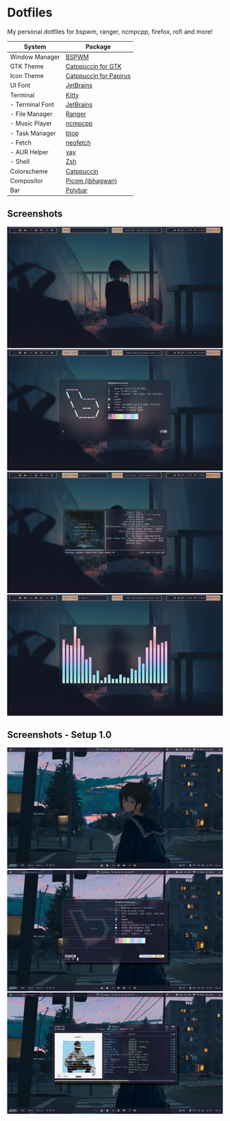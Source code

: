 # Dotfiles
My personal dotfiles for bspwm, ranger, ncmpcpp, firefox, rofi and more!




| System              | Package |
| ------------------- | ------------------------------------------------------------------------------------------------------------- |
| Window Manager | [BSPWM](https://github.com/baskerville/bspwm) |
| GTK Theme | [Catppuccin for GTK](https://github.com/catppuccin/gtk)|
| Icon Theme | [Catppuccin for Papirus](https://github.com/catppuccin/papirus-folders) |
| UI Font | [JetBrains](https://www.jetbrains.com/es-es/lp/mono/) | 
| Terminal | [Kitty](https://sw.kovidgoyal.net/kitty/) |
|  - Terminal Font | [JetBrains](https://www.jetbrains.com/es-es/lp/mono/) |
|  - File Manager | [Ranger](https://github.com/ranger/ranger) |
|  - Music Player | [ncmpcpp](https://rybczak.net/ncmpcpp/) |
|  - Task Manager | [btop](https://github.com/aristocratos/btop) |
|  - Fetch | [neofetch](https://github.com/dylanaraps/neofetch) |
|  - AUR Helper | [yay](https://github.com/Jguer/yay) |
|  - Shell | [Zsh](https://www.zsh.org/) |
| Colorscheme | [Catppuccin](https://github.com/catppuccin/catppuccin) |
| Compositor | [Picom (ibhagwan)](https://github.com/ibhagwan/picom) |
| Bar | [Polybar](https://github.com/polybar/polybar) |




## Screenshots 
![Desktop Screenshots](https://raw.githubusercontent.com/MoisesMP/dotfiles/main/Screenshots-2.0/desktop.png)
![Desktop Screenshots](https://raw.githubusercontent.com/MoisesMP/dotfiles/main/Screenshots-2.0/neofetch.png)
![Desktop Screenshots](https://raw.githubusercontent.com/MoisesMP/dotfiles/main/Screenshots-2.0/ncmpcpp.png)
![Desktop Screenshots](https://raw.githubusercontent.com/MoisesMP/dotfiles/main/Screenshots-2.0/cava.png)


## Screenshots - Setup 1.0 

![Desktop BSPWM](https://raw.githubusercontent.com/MoisesMP/dotfiles/main/Screenshots-1.0/desktop.png)
![Desktop BSPWM](https://raw.githubusercontent.com/MoisesMP/dotfiles/main/Screenshots-1.0/neofetch.png)
![Desktop BSPWM](https://raw.githubusercontent.com/MoisesMP/dotfiles/main/Screenshots-1.0/ncmpcpp.png)
